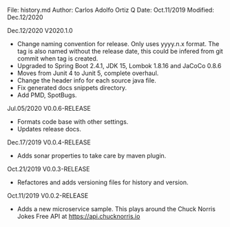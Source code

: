 File:     history.md
Author:   Carlos Adolfo Ortiz Q
Date:     Oct.11/2019
Modified: Dec.12/2020

Dec.12/2020 V2020.1.0
- Change naming convention for release. Only uses yyyy.n.x format. The tag is also named without the release date, 
  this could be infered from git commit when tag is created.
- Upgraded to Spring Boot 2.4.1, JDK 15, Lombok 1.8.16 and JaCoCo 0.8.6
- Moves from Junit 4 to Junit 5, complete overhaul.
- Change the header info for each source java file.
- Fix generated docs snippets directory.
- Add PMD, SpotBugs.

Jul.05/2020 V0.0.6-RELEASE
- Formats code base with other settings.
- Updates release docs.

Dec.17/2019 V0.0.4-RELEASE
- Adds sonar properties to take care by maven plugin.

Oct.21/2019 V0.0.3-RELEASE
- Refactores and adds versioning files for history and version.

Oct.11/2019 V0.0.2-RELEASE
- Adds a new microservice sample.
  This plays around the Chuck Norris Jokes Free API at https://api.chucknorris.io
